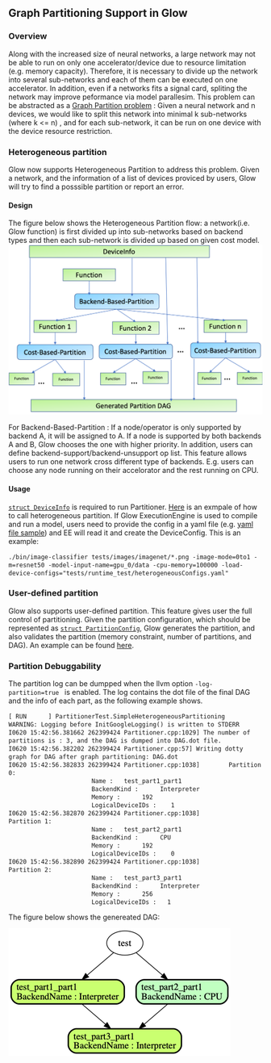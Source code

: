 ## Graph Partitioning Support in Glow

### Overview
Along with the increased size of neural networks, a large network may not be able to run on only one accelerator/device due to resource limitation (e.g. memory capacity). Therefore, it is necessary to divide up the network into several sub-networks and each of them can be executed on one accelerator. In addition, even if a networks fits a signal card, spliting the network may improve peformance via model parallesim. This problem can be abstracted as a [Graph Partition problem](https://en.wikipedia.org/wiki/Graph_partition) : Given a neural network and n devices, we would like to split this network into minimal k sub-networks (where k <= n) , and for each sub-network, it can be run on one device with the device resource restriction.

### Heterogeneous partition
Glow now supports Heterogeneous Partition to address this problem. Given a network, and the information of a list of devices proviced by users, Glow will try to find a posssible partition or report an error.

#### Design
The figure below shows the Heterogeneous Partition flow: a network(i.e. Glow function) is first divided up into sub-networks based on backend types and then each sub-network is divided up based on given cost model. 
![](HeterogeneousPartition.png)

For Backend-Based-Partition : If a node/operator is only supported by backend A, it will be assigned to A. If a node is supported by both backends A and B, Glow chooses the one with higher priority. In addition, users can define backend-support/backend-unsupport op list. This feature allows users to run one network cross different type of backends. E.g. users can choose any node running on their accelorator and the rest running on CPU.

#### Usage
[```struct DeviceInfo```](https://github.com/pytorch/glow/blob/master/include/glow/Runtime/RuntimeTypes.h#L50) is required to run Partitioner. [Here](https://github.com/pytorch/glow/blob/master/tests/unittests/PartitionerTest.cpp#L614) is an exmpale of how to call heterogeneous partition. 
If Glow ExecutionEngine is used to compile and run a model, users need to provide the config in a yaml file (e.g. [yaml file sample](https://github.com/pytorch/glow/blob/master/tests/runtime_test/heterogeneousConfigs.yaml)) and EE will read it and create the DeviceConfig. This is an example:
```
./bin/image-classifier tests/images/imagenet/*.png -image-mode=0to1 -m=resnet50 -model-input-name=gpu_0/data -cpu-memory=100000 -load-device-configs="tests/runtime_test/heterogeneousConfigs.yaml"
```

### User-defined partition
Glow also supports user-defined partition. This feature gives user the full control of partitioning. Given the partition configuration, which should be represented as [```struct PartitionConfig```](https://github.com/pytorch/glow/blob/master/include/glow/Runtime/RuntimeTypes.h#L181), Glow generates the partition, and also validates the partition (memory constraint, number of partitions, and DAG). An example can be found [here](https://github.com/pytorch/glow/blob/master/tests/unittests/PartitionerTest.cpp#L977).  

### Partition Debuggability

The partition log can be dumpped when the llvm option  ```-log-partition=true ``` is enabled. The log contains the dot file of the final DAG and the info of each part, as the following example shows.
```
[ RUN      ] PartitionerTest.SimpleHeterogeneousPartitioning
WARNING: Logging before InitGoogleLogging() is written to STDERR
I0620 15:42:56.381662 262399424 Partitioner.cpp:1029] The number of partitions is : 3, and the DAG is dumped into DAG.dot file.
I0620 15:42:56.382202 262399424 Partitioner.cpp:57] Writing dotty graph for DAG after graph partitioning: DAG.dot
I0620 15:42:56.382833 262399424 Partitioner.cpp:1038]        Partition 0:
                       Name :   test_part1_part1
                       BackendKind :      Interpreter
                       Memory :      192
                       LogicalDeviceIDs :    1
I0620 15:42:56.382870 262399424 Partitioner.cpp:1038]               Partition 1:
                       Name :   test_part2_part1
                       BackendKind :      CPU
                       Memory :      192
                       LogicalDeviceIDs :    0
I0620 15:42:56.382890 262399424 Partitioner.cpp:1038]               Partition 2:
                       Name :   test_part3_part1
                       BackendKind :      Interpreter
                       Memory :      256
                       LogicalDeviceIDs :	1
```

The figure below shows the genereated DAG:

![](DAG_example.png)